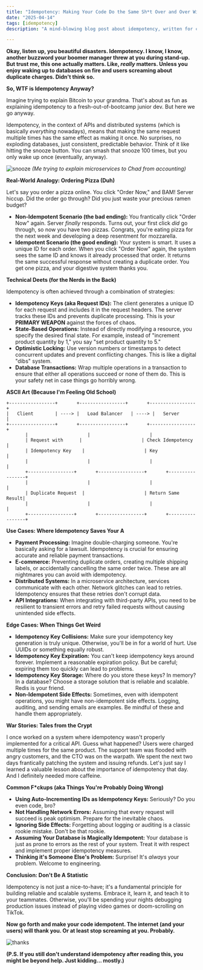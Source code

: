 ```yaml
---
title: "Idempotency: Making Your Code Do the Same Sh*t Over and Over Without Breaking Everything (💀🙏)"
date: "2025-04-14"
tags: [idempotency]
description: "A mind-blowing blog post about idempotency, written for chaotic Gen Z engineers who are probably debugging someone else's mess."

---
```


**Okay, listen up, you beautiful disasters. Idempotency. I know, I know, another buzzword your boomer manager threw at you during stand-up. But trust me, this one actually matters. Like, *really* matters. Unless you enjoy waking up to databases on fire and users screaming about duplicate charges. Didn't think so.**

**So, WTF is Idempotency Anyway?**

Imagine trying to explain Bitcoin to your grandma. That's about as fun as explaining idempotency to a fresh-out-of-bootcamp junior dev. But here we go anyway.

Idempotency, in the context of APIs and distributed systems (which is basically *everything* nowadays), means that making the same request multiple times has the same effect as making it once. No surprises, no exploding databases, just consistent, predictable behavior. Think of it like hitting the snooze button. You can smash that snooze 100 times, but you only wake up once (eventually, anyway).

![snooze](https://i.kym-cdn.com/photos/images/newsfeed/001/468/210/0e8.jpg)
*(Me trying to explain microservices to Chad from accounting)*

**Real-World Analogy: Ordering Pizza (Duh)**

Let's say you order a pizza online. You click "Order Now," and BAM! Server hiccup. Did the order go through? Did you just waste your precious ramen budget?

*   **Non-Idempotent Scenario (the bad ending):** You frantically click "Order Now" again. Server *finally* responds. Turns out, your first click *did* go through, so now you have two pizzas. Congrats, you're eating pizza for the next week and developing a deep resentment for mozzarella.
*   **Idempotent Scenario (the good ending):** Your system is smart. It uses a unique ID for each order. When you click "Order Now" again, the system sees the same ID and knows it already processed that order. It returns the same successful response without creating a duplicate order. You get one pizza, and your digestive system thanks you.

**Technical Deets (for the Nerds in the Back)**

Idempotency is often achieved through a combination of strategies:

*   **Idempotency Keys (aka Request IDs):** The client generates a unique ID for each request and includes it in the request headers. The server tracks these IDs and prevents duplicate processing. This is your **PRIMARY WEAPON** against the forces of chaos.
*   **State-Based Operations:** Instead of directly modifying a resource, you specify the desired final state. For example, instead of "increment product quantity by 1," you say "set product quantity to 5."
*   **Optimistic Locking:** Use version numbers or timestamps to detect concurrent updates and prevent conflicting changes. This is like a digital "dibs" system.
*   **Database Transactions:** Wrap multiple operations in a transaction to ensure that either all operations succeed or none of them do. This is your safety net in case things go horribly wrong.

**ASCII Art (Because I'm Feeling Old School)**

```
+-----------------+       +-----------------+       +-----------------+
|   Client        | ----> |   Load Balancer   | ----> |   Server        |
+-----------------+       +-----------------+       +-----------------+
       |                      |                      |
       | Request with      |                      | Check Idempotency  |
       | Idempotency Key    |                      | Key              |
       |                      |                      |                  |
       +-----------------+       +-----------------+       +-----------------+
       |                      |                      |                  |
       | Duplicate Request  |                      | Return Same Result|
       |                      |                      |                  |
       +-----------------+       +-----------------+       +-----------------+
```

**Use Cases: Where Idempotency Saves Your A**

*   **Payment Processing:** Imagine double-charging someone. You're basically asking for a lawsuit. Idempotency is crucial for ensuring accurate and reliable payment transactions.
*   **E-commerce:** Preventing duplicate orders, creating multiple shipping labels, or accidentally cancelling the same order twice. These are all nightmares you can avoid with idempotency.
*   **Distributed Systems:** In a microservice architecture, services communicate with each other. Network glitches can lead to retries. Idempotency ensures that these retries don't corrupt data.
*   **API Integrations:** When integrating with third-party APIs, you need to be resilient to transient errors and retry failed requests without causing unintended side effects.

**Edge Cases: When Things Get Weird**

*   **Idempotency Key Collisions:** Make sure your idempotency key generation is truly unique. Otherwise, you'll be in for a world of hurt. Use UUIDs or something equally robust.
*   **Idempotency Key Expiration:** You can't keep idempotency keys around forever. Implement a reasonable expiration policy. But be careful; expiring them too quickly can lead to problems.
*   **Idempotency Key Storage:** Where do you store these keys? In memory? In a database? Choose a storage solution that is reliable and scalable. Redis is your friend.
*   **Non-Idempotent Side Effects:** Sometimes, even with idempotent operations, you might have non-idempotent side effects. Logging, auditing, and sending emails are examples. Be mindful of these and handle them appropriately.

**War Stories: Tales from the Crypt**

I once worked on a system where idempotency wasn't properly implemented for a critical API. Guess what happened? Users were charged multiple times for the same product. The support team was flooded with angry customers, and the CTO was on the warpath. We spent the next two days frantically patching the system and issuing refunds. Let's just say I learned a valuable lesson about the importance of idempotency that day. And I definitely needed more caffeine.

**Common F\*ckups (aka Things You're Probably Doing Wrong)**

*   **Using Auto-Incrementing IDs as Idempotency Keys:** Seriously? Do you even code, bro?
*   **Not Handling Network Errors:** Assuming that every request will succeed is peak optimism. Prepare for the inevitable chaos.
*   **Ignoring Side Effects:** Forgetting about logging or auditing is a classic rookie mistake. Don't be that rookie.
*   **Assuming Your Database is Magically Idempotent:** Your database is just as prone to errors as the rest of your system. Treat it with respect and implement proper idempotency measures.
*   **Thinking it's Someone Else's Problem:** Surprise! It's *always* your problem. Welcome to engineering.

**Conclusion: Don't Be A Statistic**

Idempotency is not just a nice-to-have; it's a fundamental principle for building reliable and scalable systems. Embrace it, learn it, and teach it to your teammates. Otherwise, you'll be spending your nights debugging production issues instead of playing video games or doom-scrolling on TikTok.

**Now go forth and make your code idempotent. The internet (and your users) will thank you. Or at least stop screaming at you. Probably.**

![thanks](https://i.imgflip.com/46j013.jpg)

**(P.S. If you still don't understand idempotency after reading this, you might be beyond help. Just kidding… mostly.)**
